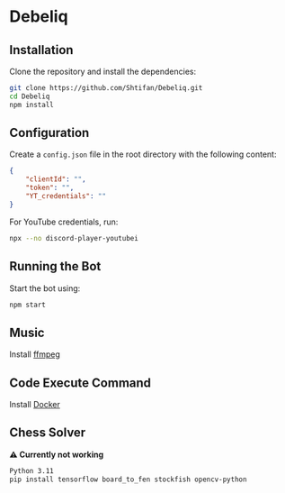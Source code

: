 # Debeliq

## Installation

Clone the repository and install the dependencies:

```bash
git clone https://github.com/Shtifan/Debeliq.git
cd Debeliq
npm install
```

## Configuration

Create a `config.json` file in the root directory with the following content:

```json
{
    "clientId": "",
    "token": "",
    "YT_credentials": ""
}
```

For YouTube credentials, run:

```bash
npx --no discord-player-youtubei
```

## Running the Bot

Start the bot using:

```bash
npm start
```

## Music

Install [ffmpeg](https://www.gyan.dev/ffmpeg/builds/)

## Code Execute Command

Install [Docker](https://www.docker.com/products/docker-desktop/)

## Chess Solver

**⚠️ Currently not working**

```bash
Python 3.11
pip install tensorflow board_to_fen stockfish opencv-python
```
